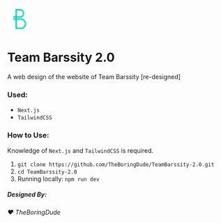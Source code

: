<img src="/public/logo.png" alt="Team Barssity" height="60" width="60" />

# Team Barssity 2.0
A web design of the website of Team Barssity [re-designed]

### Used:
- `Next.js`
- `TailwindCSS`

### How to Use:
Knowledge of `Next.js` and `TailwindCSS` is required.
1. `git clone https://github.com/TheBoringDude/TeamBarssity-2.0.git`
2. `cd TeamBarssity-2.0`
3. Running locally: `npm run dev`


##### Designed By:
###### :heart: TheBoringDude